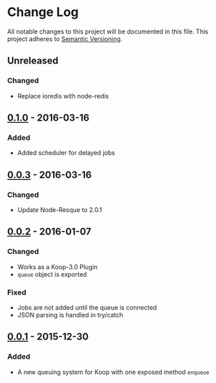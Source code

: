 # Change Log
All notable changes to this project will be documented in this file.
This project adheres to [Semantic Versioning](http://semver.org/).

## Unreleased
### Changed
* Replace ioredis with node-redis

## [0.1.0] - 2016-03-16
### Added
* Added scheduler for delayed jobs

## [0.0.3] - 2016-03-16
### Changed
* Update Node-Resque to 2.0.1

## [0.0.2] - 2016-01-07
### Changed
* Works as a Koop-3.0 Plugin
* `queue` object is exported

### Fixed
* Jobs are not added until the queue is connected
* JSON parsing is handled in try/catch

## [0.0.1] - 2015-12-30
### Added
* A new queuing system for Koop with one exposed method `enqueue`

[0.1.0]: https://www.github.com/koopjs/koop-queue/compare/v0.0.3...v0.1.0
[0.0.3]: https://www.github.com/koopjs/koop-queue/compare/v0.0.2...v0.0.3
[0.0.2]: https://www.github.com/koopjs/koop-queue/compare/v0.0.1...v0.0.2
[0.0.1]: https://www.github.com/koopjs/koop-queue/tree/v0.0.1
